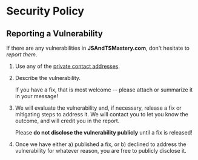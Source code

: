 # Security Policy

## Reporting a Vulnerability

If there are any vulnerabilities in **JSAndTSMastery.com**, don't hesitate to _report them_.

1. Use any of the [private contact addresses](https://github.com/MasteryEducation/JSAndTSMastery.com#support).
2. Describe the vulnerability.

   If you have a fix, that is most welcome -- please attach or summarize it in your message!

3. We will evaluate the vulnerability and, if necessary, release a fix or mitigating steps to address it. We will contact you to let you know the outcome, and will credit you in the report.

   Please **do not disclose the vulnerability publicly** until a fix is released!

4. Once we have either a) published a fix, or b) declined to address the vulnerability for whatever reason, you are free to publicly disclose it.
